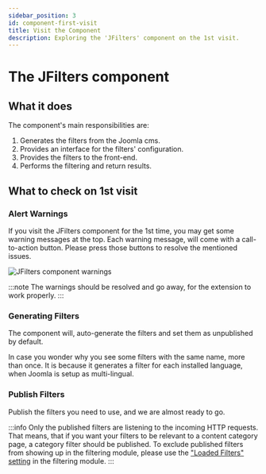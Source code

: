 ```yaml
---
sidebar_position: 3
id: component-first-visit
title: Visit the Component
description: Exploring the 'JFilters' component on the 1st visit.
---
```


# The JFilters component

## What it does
The component's main responsibilities are:
1. Generates the filters from the Joomla cms.
2. Provides an interface for the filters' configuration.
3. Provides the filters to the front-end.
4. Performs the filtering and return results.

## What to check on 1st visit

### Alert Warnings
If you visit the JFilters component for the 1st time, you may get some warning messages at the top. 
Each warning message, will come with a call-to-action button. Please press those buttons to resolve the mentioned issues.

![JFilters component warnings](/img/getting-started/component-warnings.png)

:::note
The warnings should be resolved and go away, for the extension to work properly.
:::

### Generating Filters
The component will, auto-generate the filters and set them as unpublished by default.

In case you wonder why you see some filters with the same name, more than once. 
It is because it generates a filter for each installed language, when Joomla is setup as multi-lingual.

### Publish Filters
Publish the filters you need to use, and we are almost ready to go.

:::info
Only the published filters are listening to the incoming HTTP requests. That means, that if you want your filters to be relevant to a content category page, a category filter should be published.
To exclude published filters from showing up in the filtering module, please use the ["Loaded Filters" setting](https://docs.blue-coder.com/jfilters/getting-started/filtering-module#setup) in the filtering module.
:::

